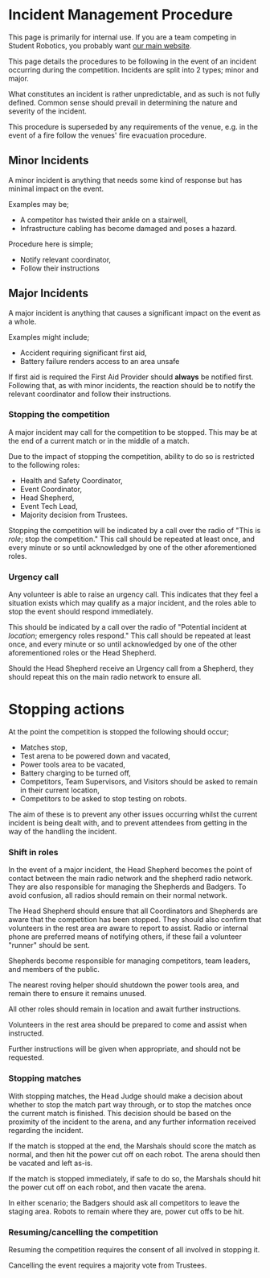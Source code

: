 # Incident Management Procedure

This page is primarily for internal use. If you are a team competing in Student Robotics, you probably want [our main website](https://studentrobotics.org/).

This page details the procedures to be following in the event of an incident occurring during the competition. Incidents are split into 2 types; minor and major.

What constitutes an incident is rather unpredictable, and as such is not fully defined. Common sense should prevail in determining the nature and severity of the incident.

This procedure is superseded by any requirements of the venue, e.g. in the event of a fire follow the venues' fire evacuation procedure.

## Minor Incidents

A minor incident is anything that needs some kind of response but has minimal impact on the event.

Examples may be;

* A competitor has twisted their ankle on a stairwell,
* Infrastructure cabling has become damaged and poses a hazard.

Procedure here is simple;

* Notify relevant coordinator,
* Follow their instructions

## Major Incidents

A major incident is anything that causes a significant impact on the event as a whole.

Examples might include;

* Accident requiring significant first aid,
* Battery failure renders access to an area unsafe

If first aid is required the First Aid Provider should __always__ be notified first.
Following that, as with minor incidents, the reaction should be to notify the relevant coordinator and follow their instructions.

### Stopping the competition

A major incident may call for the competition to be stopped. This may be at the end of a current match or in the middle of a match.

Due to the impact of stopping the competition, ability to do so is restricted to the following roles:

* Health and Safety Coordinator,
* Event Coordinator,
* Head Shepherd,
* Event Tech Lead,
* Majority decision from Trustees.

Stopping the competition will be indicated by a call over the radio of "This is _role_; stop the competition."
This call should be repeated at least once, and every minute or so until acknowledged by one of the other aforementioned roles.

### Urgency call

Any volunteer is able to raise an urgency call. This indicates that they feel a situation exists which may qualify as a major incident, and the roles able to stop the event should respond immediately.

This should be indicated by a call over the radio of "Potential incident at _location_; emergency roles respond."
This call should be repeated at least once, and every minute or so until acknowledged by one of the other aforementioned roles or the Head Shepherd.

Should the Head Shepherd receive an Urgency call from a Shepherd, they should repeat this on the main radio network to ensure all.

# Stopping actions

At the point the competition is stopped the following should occur;

* Matches stop,
* Test arena to be powered down and vacated,
* Power tools area to be vacated,
* Battery charging to be turned off,
* Competitors, Team Supervisors, and Visitors should be asked to remain in their current location,
* Competitors to be asked to stop testing on robots.

The aim of these is to prevent any other issues occurring whilst the current incident is being dealt with, and to prevent attendees from getting in the way of the handling the incident.

### Shift in roles

In the event of a major incident, the Head Shepherd becomes the point of contact between the main radio network and the shepherd radio network. They are also responsible for managing the Shepherds and Badgers. To avoid confusion, all radios should remain on their normal network.

The Head Shepherd should ensure that all Coordinators and Shepherds are aware that the competition has been stopped. They should also confirm that volunteers in the rest area are aware to report to assist. Radio or internal phone are preferred means of notifying others, if these fail a volunteer "runner" should be sent.

Shepherds become responsible for managing competitors, team leaders, and members of the public.

The nearest roving helper should shutdown the power tools area, and remain there to ensure it remains unused.

All other roles should remain in location and await further instructions.

Volunteers in the rest area should be prepared to come and assist when instructed.

Further instructions will be given when appropriate, and should not be requested.

### Stopping matches

With stopping matches, the Head Judge should make a decision about whether to stop the match part way through, or to stop the matches once the current match is finished. This decision should be based on the proximity of the incident to the arena, and any further information received regarding the incident.

If the match is stopped at the end, the Marshals should score the match as normal, and then hit the power cut off on each robot. The arena should then be vacated and left as-is.

If the match is stopped immediately, if safe to do so, the Marshals should hit the power cut off on each robot, and then vacate the arena.

In either scenario; the Badgers should ask all competitors to leave the staging area. Robots to remain where they are, power cut offs to be hit.

### Resuming/cancelling the competition

Resuming the competition requires the consent of all involved in stopping it.

Cancelling the event requires a majority vote from Trustees.
